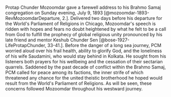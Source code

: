 Protap Chunder Mozoomdar gave a farewell address to his Brahmo Samaj
congregation on Sunday evening, July 9, 1893 [@mozoomdar-1893-RevMozoomdarDeparture, 2.]. Delivered two days
before his departure for the World's Parliament of Religions in Chicago,
Mozoomdar's speech is ridden with hopes and fears no doubt heightened by
what he felt to be a call from God to fulfill the prophecy of global
religious unity pronounced by his late friend and mentor Keshub Chunder
Sen [@bose-1927-LifeProtapChunder, 33-41.]. Before the danger of a long sea journey, PCM worried aloud over
his frail health, ability to glorify God, and the loneliness of his wife
Saudamini, who would stay behind in Kolkata. He sought from his
listeners both prayers for his wellbeing and the cessation of their
sectarian quarrels. Saddened by the past decade of conflict within the
Brahmo Samaj, PCM called for peace among its factions, the inner strife
of which threatened any chance for the united theistic brotherhood he
hoped would result from the World's Parliament of Religions. As will be
seen, these concerns followed Mozoomdar throughout his westward journey.

